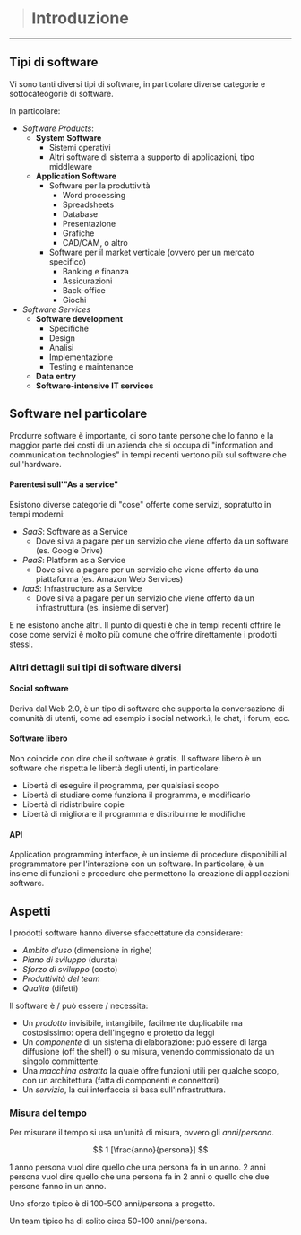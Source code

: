 [//]: # (Stili di riferimento per il markdown)
<link rel="stylesheet" href="./res/style.css">

> # Introduzione

---

## Tipi di software

Vi sono tanti diversi tipi di software, in particolare diverse categorie e sottocateogorie di software.

In particolare:
- *Software Products*:
  - **System Software**
    - Sistemi operativi
    - Altri software di sistema a supporto di applicazioni, tipo middleware
  - **Application Software**
    - Software per la produttività
      - Word processing
      - Spreadsheets
      - Database
      - Presentazione
      - Grafiche
      - CAD/CAM, o altro
    - Software per il market verticale (ovvero per un mercato specifico)
      - Banking e finanza
      - Assicurazioni
      - Back-office
      - Giochi
- *Software Services*
  - **Software development**
    - Specifiche
    - Design
    - Analisi
    - Implementazione
    - Testing e maintenance
  - **Data entry**
  - **Software-intensive IT services**

## Software nel particolare

Produrre software è importante, ci sono tante persone che lo fanno e la maggior parte dei costi di un azienda che si occupa di "information and communication technologies" in tempi recenti vertono più sul software che sull'hardware.

#### Parentesi sull'"As a service"

Esistono diverse categorie di "cose" offerte come servizi, sopratutto in tempi moderni:
- *SaaS*: Software as a Service
  - Dove si va a pagare per un servizio che viene offerto da un software (es. Google Drive)
- *PaaS*: Platform as a Service
  - Dove si va a pagare per un servizio che viene offerto da una piattaforma (es. Amazon Web Services)
- *IaaS*: Infrastructure as a Service
  - Dove si va a pagare per un servizio che viene offerto da un infrastruttura (es. insieme di server)

E ne esistono anche altri. Il punto di questi è che in tempi recenti offrire le cose come servizi è molto più comune che offrire direttamente i prodotti stessi.

### Altri dettagli sui tipi di software diversi

#### Social software

Deriva dal Web 2.0, è un tipo di software che supporta la conversazione di comunità di utenti, come ad esempio i social network.ì, le chat, i forum, ecc.

#### Software libero

Non coincide con dire che il software è gratis. Il software libero è un software che rispetta le libertà degli utenti, in particolare:
- Libertà di eseguire il programma, per qualsiasi scopo
- Libertà di studiare come funziona il programma, e modificarlo
- Libertà di ridistribuire copie
- Libertà di migliorare il programma e distribuirne le modifiche

#### API

Application programming interface, è un insieme di procedure disponibili al programmatore per l'interazione con un software. In particolare, è un insieme di funzioni e procedure che permettono la creazione di applicazioni software.

## Aspetti 

I prodotti software hanno diverse sfaccettature da considerare:
- *Ambito d'uso* (dimensione in righe)
- *Piano di sviluppo* (durata)
- *Sforzo di sviluppo* (costo)
- *Produttività del team* 
- *Qualità* (difetti)

Il software è / può essere / necessita:
- Un *prodotto* invisibile, intangibile, facilmente duplicabile ma costosissimo: opera dell'ingegno e protetto da leggi
- Un *componente* di un sistema di elaborazione: può essere di larga diffusione (off the shelf) o su misura, venendo commissionato da un singolo committente.
- Una *macchina astratta* la quale offre funzioni utili per qualche scopo, con un architettura (fatta di componenti e connettori)
- Un *servizio*, la cui interfaccia si basa sull'infrastruttura.

### Misura del tempo

Per misurare il tempo si usa un'unità di misura, ovvero gli $anni/persona$.

$$
1 [\frac{anno}{persona}]
$$

1 anno persona vuol dire quello che una persona fa in un anno. 2 anni persona vuol dire quello che una persona fa in 2 anni o quello che due persone fanno in un anno.

Uno sforzo tipico è di 100-500 anni/persona a progetto.

Un team tipico ha di solito circa 50-100 anni/persona.
